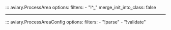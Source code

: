 ::: aviary.ProcessArea
    options:
      filters:
      - "!^_"
      merge_init_into_class: false

---

::: aviary.ProcessAreaConfig
    options:
      filters:
      - "!parse"
      - "!validate"
